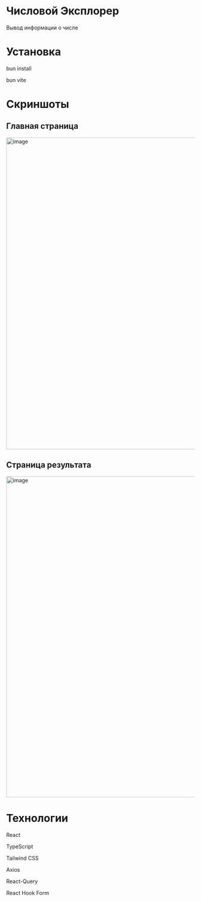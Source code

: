 # Числовой Эксплорер

Вывод информации о числе

# Установка
bun install 

bun vite

# Скриншоты
## Главная страница
<img width="913" height="833" alt="image" src="https://github.com/user-attachments/assets/ec374183-2f2e-4ddc-bd26-2578e393092b" />


## Страница результата
<img width="1275" height="857" alt="image" src="https://github.com/user-attachments/assets/d2f42b7e-1982-4e04-b631-5bfea1611e4c" />


# Технологии
React

TypeScript

Tailwind CSS

Axios

React-Query

React Hook Form
